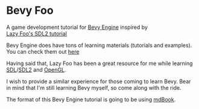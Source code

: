 # Bevy Foo

A game development tutorial for [Bevy Engine](https://bevyengine.org) inspired
by [Lazy Foo's SDL2 tutorial](https://lazyfoo.net)

Bevy Engine does have tons of learning materials (tutorials and examples).
You can check them out [here](https://bevyengine.org/learn/)

Having said that, Lazy Foo has been a great resource for me while learning
[SDL](https://lazyfoo.net/SDL_tutorials/index.php)/[SDL2](https://lazyfoo.net/tutorials/SDL/index.php)
and [OpenGL](https://lazyfoo.net/tutorials/OpenGL/index.php).
 
I wish to provide a similar experience for those coming to learn Bevy.
Bear in mind that I'm still learning Bevy myself, so come along with the ride.

The format of this Bevy Engine tutorial is going to be using
[mdBook](https://rust-lang.github.io/mdBook/).
